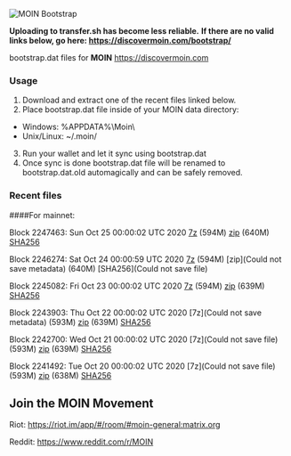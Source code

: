 ![MOIN Bootstrap](https://i.imgur.com/KjM1jMp.jpg)

**Uploading to transfer.sh has become less reliable.**
**If there are no valid links below, go here: https://discovermoin.com/bootstrap/**

bootstrap.dat files for **MOIN** https://discovermoin.com

### Usage

1. Download and extract one of the recent files linked below.
2. Place bootstrap.dat file inside of your MOIN data directory:
 - Windows: %APPDATA%\Moin\
 - Unix/Linux: ~/.moin/
3. Run your wallet and let it sync using bootstrap.dat
4. Once sync is done bootstrap.dat file will be renamed to bootstrap.dat.old automagically and can be safely removed.


### Recent files

####For mainnet:

Block 2247463: Sun Oct 25 00:00:02 UTC 2020 [7z]() (594M) [zip]() (640M) [SHA256]()

Block 2246274: Sat Oct 24 00:00:59 UTC 2020 [7z]() (594M) [zip](Could not save metadata) (640M) [SHA256](Could not save file)

Block 2245082: Fri Oct 23 00:00:02 UTC 2020 [7z]() (594M) [zip]() (639M) [SHA256]()

Block 2243903: Thu Oct 22 00:00:02 UTC 2020 [7z](Could not save metadata) (593M) [zip]() (639M) [SHA256]()

Block 2242700: Wed Oct 21 00:00:02 UTC 2020 [7z](Could not save file) (593M) [zip]() (639M) [SHA256]()

Block 2241492: Tue Oct 20 00:00:02 UTC 2020 [7z](Could not save file) (593M) [zip]() (638M) [SHA256]()

## Join the MOIN Movement

Riot: https://riot.im/app/#/room/#moin-general:matrix.org

Reddit: https://www.reddit.com/r/MOIN

